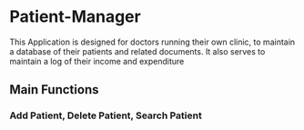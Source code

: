   # Patient-Manager #

This Application is designed for doctors running their own clinic, to maintain a database of their patients and related documents. It also serves to maintain a log of their income and expenditure

  ## Main Functions ##
  
### Add Patient, Delete Patient, Search Patient ###
#
